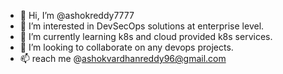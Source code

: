 - 👋 Hi, I’m @ashokreddy7777
- 👀 I’m interested in DevSecOps solutions at enterprise level.
- 🌱 I’m currently learning k8s and cloud provided k8s services.
- 💞️ I’m looking to collaborate on any devops projects.
- 📫 reach me @ashokvardhanreddy96@gmail.com 

<!---
ashokreddy7777/ashokreddy7777 is a ✨ special ✨ repository because its `README.md` (this file) appears on your GitHub profile.
You can click the Preview link to take a look at your changes.
--->
